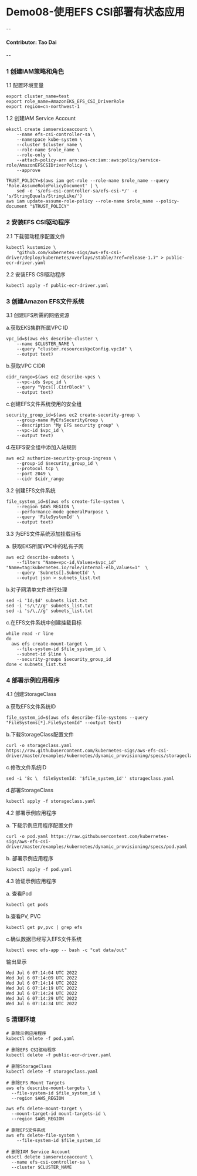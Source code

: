 # Demo08-使用EFS CSI部署有状态应用
--
#### Contributor: Tao Dai
--

### 1 创建IAM策略和角色

1.1 配置环境变量

``` 
export cluster_name=test
export role_name=AmazonEKS_EFS_CSI_DriverRole
export region=cn-northwest-1
```

1.2 创建IAM Service Account

```
eksctl create iamserviceaccount \
    --name efs-csi-controller-sa \
    --namespace kube-system \
    --cluster $cluster_name \
    --role-name $role_name \
    --role-only \
    --attach-policy-arn arn:aws-cn:iam::aws:policy/service-role/AmazonEFSCSIDriverPolicy \
    --approve

TRUST_POLICY=$(aws iam get-role --role-name $role_name --query 'Role.AssumeRolePolicyDocument' | \
    sed -e 's/efs-csi-controller-sa/efs-csi-*/' -e 's/StringEquals/StringLike/')
aws iam update-assume-role-policy --role-name $role_name --policy-document "$TRUST_POLICY"
```
### 2 安装EFS CSI驱动程序

2.1 下载驱动程序配置文件

```
kubectl kustomize \
    "github.com/kubernetes-sigs/aws-efs-csi-driver/deploy/kubernetes/overlays/stable/?ref=release-1.7" > public-ecr-driver.yaml
```

2.2 安装EFS CSI驱动程序

```
kubectl apply -f public-ecr-driver.yaml
```

### 3 创建Amazon EFS文件系统

3.1 创建EFS所需的网络资源


a.获取EKS集群所属VPC ID

```
vpc_id=$(aws eks describe-cluster \
    --name $CLUSTER_NAME \
    --query "cluster.resourcesVpcConfig.vpcId" \
    --output text)
```
b.获取VPC CIDR

```
cidr_range=$(aws ec2 describe-vpcs \
    --vpc-ids $vpc_id \
    --query "Vpcs[].CidrBlock" \
    --output text)
```
c.创建EFS文件系统使用的安全组

```
security_group_id=$(aws ec2 create-security-group \
    --group-name MyEfsSecurityGroup \
    --description "My EFS security group" \
    --vpc-id $vpc_id \
    --output text)
```

d.在EFS安全组中添加入站规则

```
aws ec2 authorize-security-group-ingress \
    --group-id $security_group_id \
    --protocol tcp \
    --port 2049 \
    --cidr $cidr_range
```
3.2 创建EFS文件系统

```
file_system_id=$(aws efs create-file-system \
    --region $AWS_REGION \
    --performance-mode generalPurpose \
    --query 'FileSystemId' \
    --output text)
```

3.3 为EFS文件系统添加挂载目标

a. 获取EKS所属VPC中的私有子网

```
aws ec2 describe-subnets \
    --filters "Name=vpc-id,Values=$vpc_id" "Name=tag:kubernetes.io/role/internal-elb,Values=1"  \
    --query 'Subnets[].SubnetId' \
    --output json > subnets_list.txt
```

b.对子网清单文件进行处理

```
sed -i '1d;$d' subnets_list.txt
sed -i 's/\"//g' subnets_list.txt
sed -i 's/\,//g' subnets_list.txt
```

c.在EFS文件系统中创建挂载目标

```
while read -r line
do
  aws efs create-mount-target \
    --file-system-id $file_system_id \
    --subnet-id $line \
    --security-groups $security_group_id
done < subnets_list.txt
```
### 4 部署示例应用程序

4.1 创建StorageClass

a.获取EFS文件系统ID

```
file_system_id=$(aws efs describe-file-systems --query "FileSystems[*].FileSystemId" --output text)
```

b.下载StorageClass配置文件

```
curl -o storageclass.yaml https://raw.githubusercontent.com/kubernetes-sigs/aws-efs-csi-driver/master/examples/kubernetes/dynamic_provisioning/specs/storageclass.yaml
```

c.修改文件系统ID

```
sed -i '8c \  fileSystemId: '$file_system_id'' storageclass.yaml
```

d.部署StorageClass

```
kubectl apply -f storageclass.yaml
```
4.2 部署示例应用程序

a. 下载示例应用程序配置文件

```
curl -o pod.yaml https://raw.githubusercontent.com/kubernetes-sigs/aws-efs-csi-driver/master/examples/kubernetes/dynamic_provisioning/specs/pod.yaml
```
b. 部署示例应用程序

```
kubectl apply -f pod.yaml
```
4.3 验证示例应用程序

a. 查看Pod

```
kubectl get pods
```
b.查看PV, PVC

```
kubectl get pv,pvc | grep efs
```

c.确认数据已经写入EFS文件系统

```
kubectl exec efs-app -- bash -c "cat data/out"
```
输出显示

```
Wed Jul 6 07:14:04 UTC 2022
Wed Jul 6 07:14:09 UTC 2022
Wed Jul 6 07:14:14 UTC 2022
Wed Jul 6 07:14:19 UTC 2022
Wed Jul 6 07:14:24 UTC 2022
Wed Jul 6 07:14:29 UTC 2022
Wed Jul 6 07:14:34 UTC 2022
```
### 5 清理环境

```
# 删除示例应用程序
kubectl delete -f pod.yaml

# 删除EFS CSI驱动程序
kubectl delete -f public-ecr-driver.yaml

# 删除StorageClass
kubectl delete -f storageclass.yaml

# 删除EFS Mount Targets
aws efs describe-mount-targets \
  --file-system-id $file_system_id \
  --region $AWS_REGION

aws efs delete-mount-target \
  --mount-target-id mount-targets-id \
  --region $AWS_REGION

# 删除EFS文件系统
aws efs delete-file-system \
    --file-system-id $file_system_id

# 删除IAM Service Account
eksctl delete iamserviceaccount \
  --name efs-csi-controller-sa \
  --cluster $CLUSTER_NAME

```
